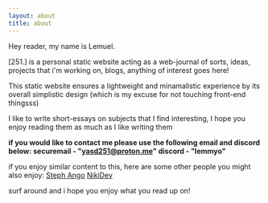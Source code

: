 ```yaml
---
layout: about
title: about    
---
```

Hey reader, my name is Lemuel.

[251.] is a personal static website acting as a web-journal of sorts, ideas, projects that i'm working on, blogs, anything of interest goes here! 

This static website ensures a lightweight and minamalistic experience by its overall simplistic design (which is my excuse for not touching front-end thingsss)

I like to write short-essays on subjects that I find interesting, I hope you enjoy reading them as much as I like writing them

**if you would like to contact me please use the following email and discord below:
securemail - "yasd251@proton.me"
discord - "lemmyo"**

if you enjoy similar content to this, here are some other people you might also enjoy:
[Steph Ango](https://stephango.com)
[NikiDev](https://wiki.nikiv.dev)


surf around and i hope you enjoy what you read up on!
